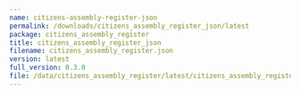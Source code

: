 ```yaml
---
name: citizens-assembly-register-json
permalink: /downloads/citizens_assembly_register_json/latest
package: citizens_assembly_register
title: citizens_assembly_register_json
filename: citizens_assembly_register.json
version: latest
full_version: 0.3.0
file: /data/citizens_assembly_register/latest/citizens_assembly_register.json
---
```

